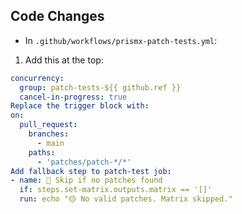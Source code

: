 ## Code Changes

- In `.github/workflows/prismx-patch-tests.yml`:

1. Add this at the top:
```yaml
concurrency:
  group: patch-tests-${{ github.ref }}
  cancel-in-progress: true
Replace the trigger block with:
on:
  pull_request:
    branches:
      - main
    paths:
      - 'patches/patch-*/*'
Add fallback step to patch-test job:
- name: 🔁 Skip if no patches found
  if: steps.set-matrix.outputs.matrix == '[]'
  run: echo "🟡 No valid patches. Matrix skipped."
